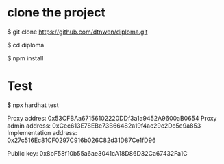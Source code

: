 # clone the project
$ git clone https://github.com/dtnwen/diploma.git

$ cd diploma

$ npm install

# Test
$ npx hardhat test


Proxy addres:  0x53CFBAa67156102220DDf3a1a9452A9600aB0654
Proxy admin address:  0xCec613E78EBe73B66482a19f4ac29c2Dc5e9a853
Implementation address:  0x27c516Ec81CF0297C916b026C82d31D87Ce1fD96

Public key: 0x8bF58f10b55a6ae3041cA18D86D32Ca67432Fa1C
